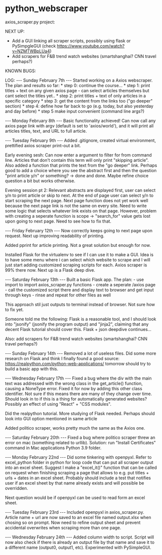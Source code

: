 # python_webscraper

axios_scraper.py project:

NEXT UP:
- Add a GUI linking all scraper scripts, possibly using flask or PySimpgleGUI (check https://www.youtube.com/watch?v=NZMTWBpLUa4)
- Add scrapers for F&B trend watch websites (smartshanghai? CNN travel perhaps?)


KNOWN BUGS:

LOG:
--- Sunday February 7th ---
Started working on a Axios webscraper. The plan and results so far:
    * step 0: continue the course...
    * step 1: print titles + text on any given axios page
        - can select articles themselves but cant select the titles yet..
    * step 2: print titles + text of only articles in a specific category
    * step 3: get the content from the links too ("go deeper" section)
    * step 4: define how far back to go (e.g. today, but also yesterday and day before)
    * step 5 make input convenient (command line args?)

--- Monday February 8th ---
Basic functionality achieved! Can now call any axios page link with argv (default is set to 'axios/world'), and it will print all articles titles, text, and URL to full article.

--- Tuesday February 9th ---
Added .gitignore, created virtual environment, prettified axios scraper print-out a bit.

Early evening sesh: Can now enter a argument to filter for from command line.  Articles that don't contain this term will only print "skipping article". Also added a function that prints the text from the "go deeper" link. Perhaps good to add a choice where you see the abstract first and then the question "print article y/n" or something? -> done and done. Maybe refine choice question a bit but works otherwise.

Evening session pt 2: Relevant abstracts are displayed first, user can select y/n to print article or skip to next. At the end of page user can select y/n to start scraping the next page. Next page function does not yet work well because the next page link is not the same on every site. Need to write some logic that selects whatever link exists on that page. However, problem with creating a seperate function is scope -> "search_for" value gets lost upon going to next page. Need to see how to fix that.

--- Friday February 12th ---
Now correctly keeps going to next page upon request. Next up improving readability of printing.

Added pprint for article printing. Not a great solution but enough for now.

Installed Flask for the virtualenv to see if I can use it to make a GUI. Idea is to have some menu where i can select which website to scrape and I will just start adding customized scraping scripts for each. Axios scraper is 99% there now. Next up is a Flask deep dive.

--- Saturday February 13th ---
Built a basic Flask app. The plan:
    - use import to import axios_scraper.py functions
    - create a seperate /axios page
    - call the customized script there and display text to browser and get input through keys
    - rinse and repeat for other files as well 

This approach stil just outputs to terminal instead of browser. Not sure how to fix yet.

Someone told me the following: Flask is a reasonable tool, and I should look into "jsonify" (jsonify the program output) and "jinja2", claiming that any decent Flask tutorial should cover this. Flask + json deepdive continues...

Also: add scrapers for F&B trend watch websites (smartshanghai? CNN travel perhaps?)

--- Sunday February 14th ---
Removed a lot of useless files. Did some more research on Flask and think I finally found a good source: https://realpython.com/python-web-applications/ tomorrow should try to build a basic app with this. 

--- Wednesday February 17th ---
Fixed a bug where the div with the main text was addressed with the wrong class in the get_article() function, causing a NoneType error. Fixed it for now by adding this other class identifier. Not sure if this means there are many of they change over time. Should look in to if this is a thing for automatically generated websites? Possibly an effect of using "React" + "CSS modules".

Did the realpython tutorial. More studying of Flask needed. Perhaps should look into GUI option mentioned in same article

Added politico scraper, works pretty much the same as the Axios one.

--- Saturday February 20th ---
Fixed a bug where politico scraper threw an error on mac (something related to urllib). Solution: run "Install Certificates" command in Mac applications Python 3.9 folder.

--- Monday February 22nd ---
Did some tinkering with openpyxl. Refer to excel_python folder in python for loop code that can put all scraper output into an excel sheet. Suggest I make a "excel_it()" function that can be called on request when finishing scraping a page that allows to e.g. put titles + urls + dates in an excel sheet. Probably should include a test that notifies user if an excel sheet by that name already exists and will possible be overridden.

Next question would be if openpyxl can be used to read form an excel sheet.

--- Tuesday February 23rd ---
Included openpyxl in axios_scraper.py. Article name + url are now saved to an excel file named output.xlsx when chosing so on prompt. Now need to refine output sheet and prevent accidental overwrites when scraping more than one page.

--- Wednesday February 24th ---
Added column width to script. Script will now also check if there is already an output file by that name and save it to a different name (output0, output1, etc). 
Experimented with PySimpleGUI.